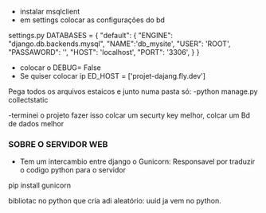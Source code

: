 - instalar msqlclient
- em settings colocar as configurações do bd

 settings.py
DATABASES = {
    "default": {
        "ENGINE": "django.db.backends.mysql",
        "NAME":'db_mysite',
        "USER": 'ROOT',
        "PASSAWORD": '',
        "HOST": 'localhost',
        "PORT": '3306',
    }
}

- colocar o DEBUG= False
- Se quiser colocar ip ED_HOST = ['projet-dajang.fly.dev']

Pega todos os arquivos estaicos e junto numa pasta só:
-python manage.py collectstatic 

-terminei o projeto fazer isso colcar um securty key melhor, colcar um Bd de dados melhor

### SOBRE O SERVIDOR WEB
- Tem um intercambio entre django o Gunicorn: Responsavel por traduzir o codigo python para o servidor

pip install gunicorn



bibliotac no python que cria adi aleatório:  uuid ja vem no python.





